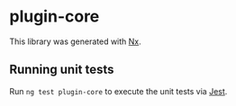 # plugin-core

This library was generated with [Nx](https://nx.dev).

## Running unit tests

Run `ng test plugin-core` to execute the unit tests via [Jest](https://jestjs.io).
